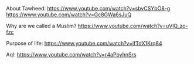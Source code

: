 About Tawheed:
    https://www.youtube.com/watch?v=sbvCSYbO8-g
    https://www.youtube.com/watch?v=Gc8GWa6sJuQ

Why are we called a Muslim?
    https://www.youtube.com/watch?v=uVlQ_zo-fzc

Purpose of life:
    https://www.youtube.com/watch?v=jfTdX1Krq84

Aql:
    https://www.youtube.com/watch?v=r4aPoyhnSrs
